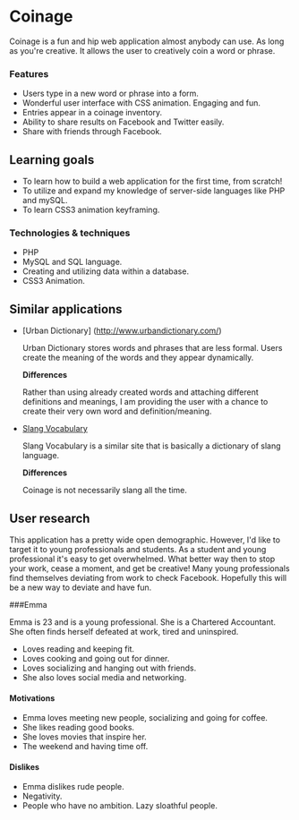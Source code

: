 # Coinage

Coinage is a fun and hip web application almost anybody can use. As long as you're creative. 
It allows the user to creatively coin a word or phrase.

### Features
- Users type in a new word or phrase into a form.
- Wonderful user interface with CSS animation. Engaging and fun.
- Entries appear in a coinage inventory.
- Ability to share results on Facebook and Twitter easily.
- Share with friends through Facebook.

## Learning goals
- To learn how to build a web application for the first time, from scratch!
- To utilize and expand my knowledge of server-side languages like PHP and mySQL.
- To learn CSS3 animation keyframing. 

### Technologies & techniques

- PHP
- MySQL and SQL language.
- Creating and utilizing data within a database.
- CSS3 Animation.

## Similar applications

- [Urban Dictionary] (http://www.urbandictionary.com/) 

	Urban Dictionary stores words and phrases that are less formal. Users create the meaning of the words and they appear dynamically.
	
	**Differences**
	
	Rather than using already created words and attaching different definitions and meanings, I am providing the user with a chance to create their very own word and definition/meaning.
	
- [Slang Vocabulary](http://www.slangvocabulary.com/)

	Slang Vocabulary is a similar site that is basically a dictionary of slang language. 
	
	**Differences**
	
	Coinage is not necessarily slang all the time.

	
## User research

This application has a pretty wide open demographic. However, I'd like to target it to young professionals and students.
As a student and young professional it's easy to get overwhelmed. What better way then to stop your work, cease a moment, and get be creative!
Many young professionals find themselves deviating from work to check Facebook. Hopefully this will be a new way to deviate and have fun.

###Emma

Emma is 23 and is a young professional. She is a Chartered Accountant. She often finds herself defeated at work, tired and uninspired. 

- Loves reading and keeping fit.
- Loves cooking and going out for dinner.
- Loves socializing and hanging out with friends.
- She also loves social media and networking.

#### Motivations

- Emma loves meeting new people, socializing and going for coffee.
- She likes reading good books.
- She loves movies that inspire her.
- The weekend and having time off.

#### Dislikes

- Emma dislikes rude people.
- Negativity.
- People who have no ambition. Lazy sloathful people.